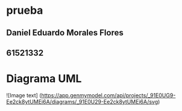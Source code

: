 # prueba

## Daniel Eduardo Morales Flores
## 61521332

# Diagrama UML
![Image text] (https://app.genmymodel.com/api/projects/_91E0UG9-Ee2ck8ytUMEi6A/diagrams/_91E0U29-Ee2ck8ytUMEi6A/svg)
